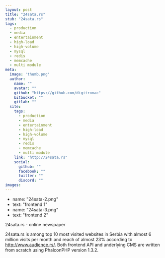 ```yaml
---
layout: post
title: "24sata.rs"
stub: "24sata.rs"
tags: 
  - production
  - media
  - entertainment
  - high-load
  - high-volume
  - mysql
  - redis
  - memcache
  - multi module
meta:
  image: 'thumb.png'
  author:
    name: ""
    avatar: ""
    github: "https://github.com/digitronac"
    bitbucket: ""
    gitlab: ""
  site:
    tags:
      - production
      - media
      - entertainment
      - high-load
      - high-volume
      - mysql
      - redis
      - memcache
      - multi module
    link: "http://24sata.rs"
    social:
      github: ""
      facebook: ""
      twitter: ""
      discord: ""
images:
---
```

  - name: "24sata-2.png"
  - text: "frontend 1"
  - name: "24sata-3.png"
  - text: "frontend 2"

24sata.rs - online newspaper
<!--more-->
24sata.rs is among top 10 most visited websites in Serbia with almost 6 million visits per month and reach of almost 23% according to http://www.audience.rs/. Both frontend API and underlying CMS are written from scratch using PhalconPHP version 1.3.2.